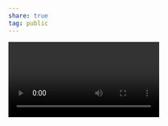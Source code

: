 ```yaml
---  
share: true  
tag: public  
---  
```

![knots_handle.mp4](./resources/DIY/attachements/knots_handle.mp4)